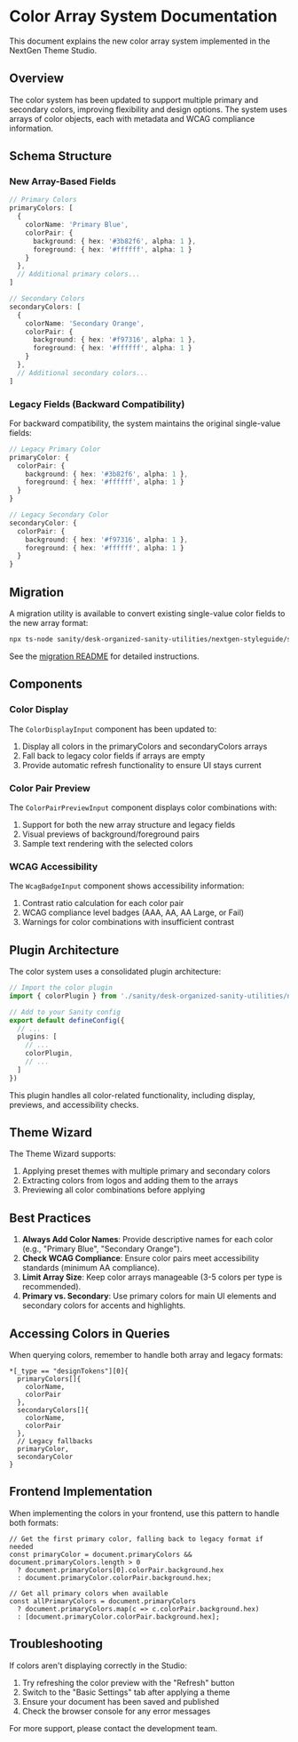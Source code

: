 # Color Array System Documentation

This document explains the new color array system implemented in the NextGen Theme Studio.

## Overview

The color system has been updated to support multiple primary and secondary colors, improving flexibility and design options. The system uses arrays of color objects, each with metadata and WCAG compliance information.

## Schema Structure

### New Array-Based Fields

```ts
// Primary Colors
primaryColors: [
  {
    colorName: 'Primary Blue',
    colorPair: {
      background: { hex: '#3b82f6', alpha: 1 },
      foreground: { hex: '#ffffff', alpha: 1 }
    }
  },
  // Additional primary colors...
]

// Secondary Colors
secondaryColors: [
  {
    colorName: 'Secondary Orange',
    colorPair: {
      background: { hex: '#f97316', alpha: 1 },
      foreground: { hex: '#ffffff', alpha: 1 }
    }
  },
  // Additional secondary colors...
]
```

### Legacy Fields (Backward Compatibility)

For backward compatibility, the system maintains the original single-value fields:

```ts
// Legacy Primary Color
primaryColor: {
  colorPair: {
    background: { hex: '#3b82f6', alpha: 1 },
    foreground: { hex: '#ffffff', alpha: 1 }
  }
}

// Legacy Secondary Color
secondaryColor: {
  colorPair: {
    background: { hex: '#f97316', alpha: 1 },
    foreground: { hex: '#ffffff', alpha: 1 }
  }
}
```

## Migration

A migration utility is available to convert existing single-value color fields to the new array format:

```bash
npx ts-node sanity/desk-organized-sanity-utilities/nextgen-styleguide/scripts/migrateToColorArrays.ts
```

See the [migration README](../scripts/ColorMigrationReadme.md) for detailed instructions.

## Components

### Color Display

The `ColorDisplayInput` component has been updated to:

1. Display all colors in the primaryColors and secondaryColors arrays
2. Fall back to legacy color fields if arrays are empty
3. Provide automatic refresh functionality to ensure UI stays current

### Color Pair Preview

The `ColorPairPreviewInput` component displays color combinations with:

1. Support for both the new array structure and legacy fields
2. Visual previews of background/foreground pairs
3. Sample text rendering with the selected colors

### WCAG Accessibility

The `WcagBadgeInput` component shows accessibility information:

1. Contrast ratio calculation for each color pair
2. WCAG compliance level badges (AAA, AA, AA Large, or Fail)
3. Warnings for color combinations with insufficient contrast

## Plugin Architecture

The color system uses a consolidated plugin architecture:

```ts
// Import the color plugin
import { colorPlugin } from './sanity/desk-organized-sanity-utilities/nextgen-styleguide'

// Add to your Sanity config
export default defineConfig({
  // ...
  plugins: [
    // ...
    colorPlugin,
    // ...
  ]
})
```

This plugin handles all color-related functionality, including display, previews, and accessibility checks.

## Theme Wizard

The Theme Wizard supports:

1. Applying preset themes with multiple primary and secondary colors
2. Extracting colors from logos and adding them to the arrays
3. Previewing all color combinations before applying

## Best Practices

1. **Always Add Color Names**: Provide descriptive names for each color (e.g., "Primary Blue", "Secondary Orange").
2. **Check WCAG Compliance**: Ensure color pairs meet accessibility standards (minimum AA compliance).
3. **Limit Array Size**: Keep color arrays manageable (3-5 colors per type is recommended).
4. **Primary vs. Secondary**: Use primary colors for main UI elements and secondary colors for accents and highlights.

## Accessing Colors in Queries

When querying colors, remember to handle both array and legacy formats:

```groq
*[_type == "designTokens"][0]{
  primaryColors[]{
    colorName,
    colorPair
  },
  secondaryColors[]{
    colorName,
    colorPair
  },
  // Legacy fallbacks
  primaryColor,
  secondaryColor
}
```

## Frontend Implementation

When implementing the colors in your frontend, use this pattern to handle both formats:

```tsx
// Get the first primary color, falling back to legacy format if needed
const primaryColor = document.primaryColors && document.primaryColors.length > 0
  ? document.primaryColors[0].colorPair.background.hex
  : document.primaryColor.colorPair.background.hex;

// Get all primary colors when available
const allPrimaryColors = document.primaryColors 
  ? document.primaryColors.map(c => c.colorPair.background.hex)
  : [document.primaryColor.colorPair.background.hex];
```

## Troubleshooting

If colors aren't displaying correctly in the Studio:

1. Try refreshing the color preview with the "Refresh" button
2. Switch to the "Basic Settings" tab after applying a theme
3. Ensure your document has been saved and published
4. Check the browser console for any error messages

For more support, please contact the development team. 